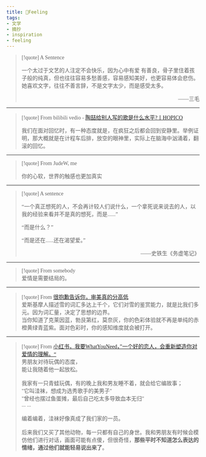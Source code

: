 ```yaml
---
title: 🧶Feeling
tags:
- 文学
- 摘抄
- inspiration
- feeling
---
```


  <style>
    p {
        font-family: Source Sans Pro, SimSun;
        font-variant-east-asian: traditional;
    }

    a {
        font-family: Source Sans Pro, SimSun;
        font-variant-east-asian: traditional;
    }
  </style>

> [!quote] 
> A Sentence
> 
> 一个太过于文艺的人注定不会快乐，因为心中有爱 有善良，骨子里住着孩子般的纯真，但也往往容易多愁善感，容易感知美好，也更容易体会悲伤。她喜欢文字，往往不善言辞，不是文字太少，而是感受太多。
>  <p style="text-align:right">——三毛</p>


--- 

> [!quote] 
> From bilibili vedio -  [陶喆给别人写的歌是什么水平?丨HOPICO](https://www.bilibili.com/video/BV1fo4y1z7jf/?spm_id_from=333.999.0.0&vd_source=c47136abc78922800b17d6ce79d6e19f)
> 
> 我们在面对回忆时，有一种态度就是，在疯狂之后都会回到安静里。举例证明，那大概就是在计程车后排，放空的眼神里，实际上在脑海中汹涌着，翻滚的回忆。


--- 

> [!quote] 
> From JudeW, me
> 
> 你的心软，世界的触感也更加真实


--- 

> [!quote] 
>  A sentence
>  
>  “一个真正想死的人，不会再计较人们说什么，一个拿死说来说去的人，以我的经验来看并不是真的想死，而是......”   
>  
>  “而是什么？”  
>  
>  “而是还在......还在渴望爱。”
>  
>  <p style="text-align: right">——史铁生《务虚笔记》</p>

---

> [!quote] 
> From somebody
> <br>
> 爱情是需要结局的。

--- 

> [!quote] 
>  From [很抱歉告诉你，审美真的分高低](https://www.bilibili.com/video/BV1hk4y1T7Gu/?spm_id_from=333.999.0.0&vd_source=c47136abc78922800b17d6ce79d6e19f)
>  <br>
>  爱斯基摩人描述雪的词汇多达上千个，它们对雪的鉴赏能力，就是比我们多元。因为词汇量，决定了思想的边界。
><br>
>当你知道了克莱因蓝，勃艮第红，莫奈灰，你的色彩体验就不再是单纯的赤橙黄绿青蓝紫。面对色彩时，你的感知维度就会被打开。


--- 

> [!quote] 
>   From [小红书，我要WhatYouNeed，”一个好的恋人，会重新塑造你对爱情的理解。“](https://www.xiaohongshu.com/explore/64a5350e000000003500bd53)
>   <br>
>   男朋友对待玩偶的态度，<br>
>   能让我随着他一起放松。<br>
>   <br>
>   我家有一只青蛙玩偶，有的晚上我和男友睡不着，就会给它编故事；
>   <br>
>   "它叫洼袜，想成为选秀歌手的美男子"<br>
>   "曾经也摆过鱼蛋摊，最后自己吃太多导致血本无归"<br>
>   ... ... <br>
>   <br>
>   编着编着，洼袜好像真成了我们家的一员。<br>
>   <br>
>   后来我们又买了其他动物，每一只都有自己的身世。我和男朋友有时候会模仿他们进行对话，画面可能有点傻，但很奇怪，**那些平时不知道怎么表达的情绪，通过他们就能轻易说出来了**。<br>

